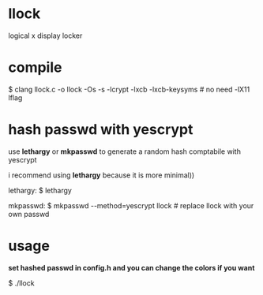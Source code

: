 # llock
logical x display locker

# compile
$ clang llock.c -o llock -Os -s -lcrypt -lxcb -lxcb-keysyms \# no need -lX11 lflag

# hash passwd with yescrypt
use **lethargy** or **mkpasswd** to generate a random hash comptabile with yescrypt

i recommend using **lethargy** because it is more minimal))

lethargy: $ lethargy

mkpasswd: $ mkpasswd --method=yescrypt llock \# replace llock with your own passwd

# usage
**set hashed passwd in config.h and you can change the colors if you want**

$ ./llock

